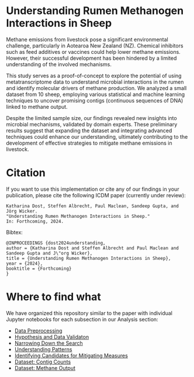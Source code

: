 # Understanding Rumen Methanogen Interactions in Sheep

Methane emissions from livestock pose a significant environmental challenge, particularly in Aotearoa New Zealand (NZ). Chemical inhibitors such as feed additives or vaccines could help lower methane emissions. However, their successful development has been hindered by a limited understanding of the involved mechanisms.

This study serves as a proof-of-concept to explore the potential of using metatranscriptome data to understand microbial interactions in the rumen and identify molecular drivers of methane production. 
We analyzed a small dataset from 10 sheep, employing various statistical and machine learning techniques to uncover promising contigs (continuous sequences of DNA) linked to methane output. 

Despite the limited sample size, our findings revealed new insights into microbial mechanisms, validated by domain experts. These preliminary results suggest that expanding the dataset and integrating advanced techniques could enhance our understanding, ultimately contributing to the development of effective strategies to mitigate methane emissions in livestock.

# Citation

If you want to use this implementation or cite any of our findings in your publication, please cite the following ICDM paper (currently under review):
```
Katharina Dost, Steffen Albrecht, Paul Maclean, Sandeep Gupta, and Jörg Wicker.
"Understanding Rumen Methanogen Interactions in Sheep."
In: Forthcoming, 2024.
```

Bibtex:
```
@INPROCEEDINGS {dost2024understanding,
author = {Katharina Dost and Steffen Albrecht and Paul Maclean and Sandeep Gupta and J\"org Wicker},
title = {Understanding Rumen Methanogen Interactions in Sheep},
year = {2024},
booktitle = {Forthcoming}
}
```

# Where to find what

We have organized this repository similar to the paper with individual Jupyter notebooks for each subsection in our Analysis section:
- [Data Preprocessing](data_preprocessing.py)
- [Hypothesis and Data Validaton](https://github.com/KatDost/Sheep_Methane_Paper/blob/main/1_Hypothesis%20and%20Data%20Validaton.ipynb)
- [Narrowing Down the Search](https://github.com/KatDost/Sheep_Methane_Paper/blob/main/2_Narrowing%20Down%20the%20Search.ipynb)
- [Understanding Patterns](https://github.com/KatDost/Sheep_Methane_Paper/blob/main/3_Understanding%20Patterns.ipynb)
- [Identifying Candidates for Mitigating Measures](https://github.com/KatDost/Sheep_Methane_Paper/blob/main/4_Identifying%20Candidates%20for%20Mitigating%20Measures.ipynb)
- [Dataset: Contig Counts](https://github.com/KatDost/Sheep_Methane_Paper/blob/main/Data/CPMs_filtered_integers.txt)
- [Dataset: Methane Output](https://github.com/KatDost/Sheep_Methane_Paper/blob/main/Data/Sheep_data.xlsx)

